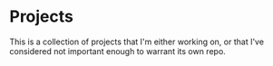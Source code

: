 # Projects
This is a collection of projects that I'm either working on, or that I've considered not important enough to warrant its own repo.
